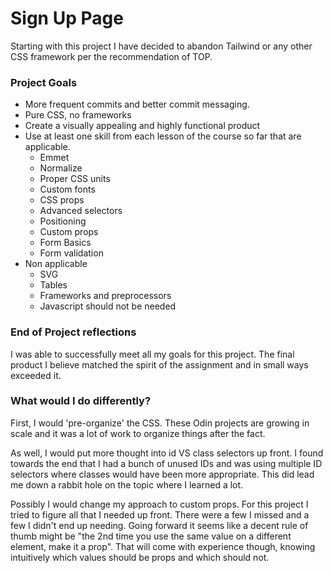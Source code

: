 # Sign Up Page

Starting with this project I have decided to abandon Tailwind or any other CSS framework per the recommendation of TOP.

### Project Goals
- More frequent commits and better commit messaging.
- Pure CSS, no frameworks
- Create a visually appealing and highly functional product
- Use at least one skill from each lesson of the course so far that are applicable.
    - Emmet
    - Normalize
    - Proper CSS units
    - Custom fonts
    - CSS props
    - Advanced selectors
    - Positioning
    - Custom props
    - Form Basics
    - Form validation
- Non applicable
    - SVG
    - Tables
    - Frameworks and preprocessors
    - Javascript should not be needed

### End of Project reflections
I was able to successfully meet all my goals for this project.  The final product I believe matched the spirit of the assignment and in small ways exceeded it.

### What would I do differently?
First, I would 'pre-organize' the CSS.  These Odin projects are growing in scale and it was a lot of work to organize things after the fact.

As well, I would put more thought into id VS class selectors up front.  I found towards the end that I had a bunch of unused IDs and was using multiple ID selectors where classes would have been more appropriate.  This did lead me down a rabbit hole on the topic where I learned a lot.

Possibly I would change my approach to custom props.  For this project I tried to figure all that I needed up front.  There were a few I missed and a few I didn't end up needing.  Going forward it seems like a decent rule of thumb might be "the 2nd time you use the same value on a different element, make it a prop".  That will come with experience though, knowing intuitively which values should be props and which should not.